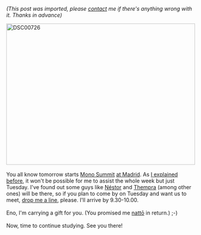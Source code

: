 *(This post was imported, please [contact](#/contact) me if there's anything wrong with it. Thanks in advance)*

<a href="http://www.flickr.com/photos/marcoscobena/138382585/" title="DSC00726 por Marcos Cobeña, en Flickr"><img src="http://farm1.static.flickr.com/47/138382585_68124af810.jpg" alt="DSC00726" height="375" width="500" /></a><br /><br />You all know tomorrow starts <a href="http://www.mono-project.com/MonoSummit2007">Mono Summit</a> <a href="http://maps.google.com/maps?f=q&amp;hl=en&amp;geocode=&amp;time=&amp;date=&amp;ttype=&amp;q=+c%2F+Tribulete,+14,+Madrid&amp;sll=37.0625,-95.677068&amp;sspn=30.406222,63.896484&amp;ie=UTF8&amp;ll=40.408317,-3.70295&amp;spn=0.007124,0.0156&amp;z=16&amp;iwloc=addr&amp;om=1">at Madrid</a>. As <a href="http://straybirds130.blogspot.com/2007/11/to-be-there-or-not-to-be.html">I explained before</a>, it won't be possible for me to assist the whole week but just Tuesday. I've found out some guys like <a href="http://nestor.babuine.net/?p=29">Néstor</a> and <a href="http://geeks.ms/blogs/thempra/archive/2007/11/14/mono-summit-2007-en-madrid.aspx">Thempra</a> (among other ones) will be there, so if you plan to come by on Tuesday and want us to meet, <a href="mailto:contact%20at%20youcannoteatbits%20dot%20org">drop me a line</a>, please. I'll arrive by 9.30-10.00.<br /><br />Eno, I'm carrying a gift for you. (You promised me <a href="http://en.wikipedia.org/wiki/Natt%C5%8D">nattō</a> in return.)  ;-)<br /><br />Now, time to continue studying. See you there!